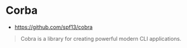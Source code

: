 # Corba
* https://github.com/spf13/cobra

> Cobra is a library for creating powerful modern CLI applications.
